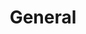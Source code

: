 ---
title: General
description: General uncategorized
image:

# Badge style
style:
    background: "#2a9d8f"
    color: "#fff"
---